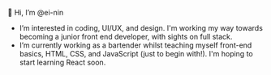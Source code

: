 👋 Hi, I’m @ei-nin
 - I’m interested in coding, UI/UX, and design. I'm working my way towards becoming a junior front end developer, with sights on full stack. 
- I’m currently working as a bartender whilst teaching myself front-end basics, HTML, CSS, and JavaScript (just to begin with!). I'm hoping to start learning React soon.

<!---
ei-nin/ei-nin is a ✨ special ✨ repository because its `README.md` (this file) appears on your GitHub profile.
You can click the Preview link to take a look at your changes.
--->
